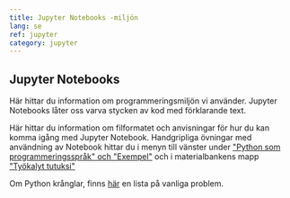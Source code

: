 ```yaml
---
title: Jupyter Notebooks -miljön
lang: se
ref: jupyter
category: jupyter
---
```


## Jupyter Notebooks


Här hittar du information om programmeringsmiljön vi använder. Jupyter Notebooks låter oss varva stycken av kod med förklarande text.

Här hittar du information om filformatet och anvisningar för hur du kan komma igång med Jupyter Notebook. Handgripliga övningar med användning av Notebook hittar du i menyn till vänster under ["Python som programmeringsspråk" och "Exempel"](/python/esimerkki) och i materialbankens mapp ["Työkalyt tutuksi"](https://github.com/cms-opendata-education/cms-jupyter-materials-finnish/tree/master/TyokalutTutuiksi)

Om Python krånglar, finns [här](/python/troubleshoot) en lista på vanliga problem.
